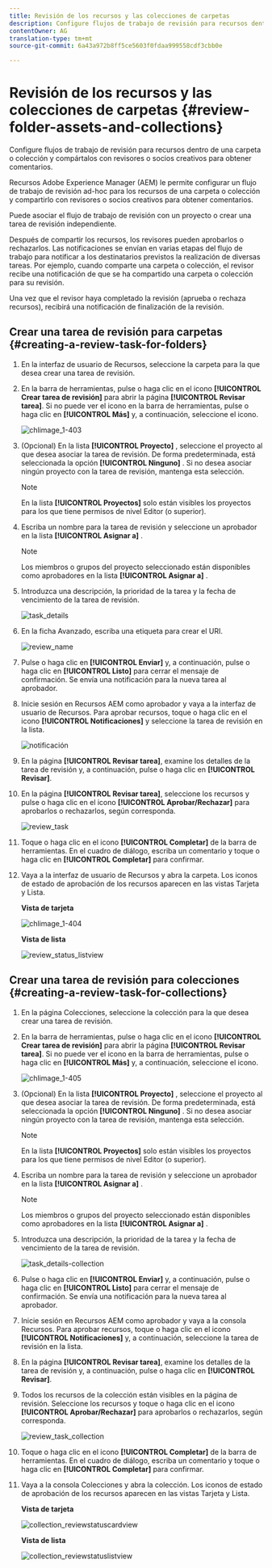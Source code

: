 ```yaml
---
title: Revisión de los recursos y las colecciones de carpetas
description: Configure flujos de trabajo de revisión para recursos dentro de una carpeta o colección y compártalos con revisores o socios creativos para obtener comentarios.
contentOwner: AG
translation-type: tm+mt
source-git-commit: 6a43a972b8ff5ce5603f0fdaa999558cdf3cbb0e

---
```



# Revisión de los recursos y las colecciones de carpetas {#review-folder-assets-and-collections}

Configure flujos de trabajo de revisión para recursos dentro de una carpeta o colección y compártalos con revisores o socios creativos para obtener comentarios.

Recursos Adobe Experience Manager (AEM) le permite configurar un flujo de trabajo de revisión ad-hoc para los recursos de una carpeta o colección y compartirlo con revisores o socios creativos para obtener comentarios.

Puede asociar el flujo de trabajo de revisión con un proyecto o crear una tarea de revisión independiente.

Después de compartir los recursos, los revisores pueden aprobarlos o rechazarlos. Las notificaciones se envían en varias etapas del flujo de trabajo para notificar a los destinatarios previstos la realización de diversas tareas. Por ejemplo, cuando comparte una carpeta o colección, el revisor recibe una notificación de que se ha compartido una carpeta o colección para su revisión.

Una vez que el revisor haya completado la revisión (aprueba o rechaza recursos), recibirá una notificación de finalización de la revisión.

## Crear una tarea de revisión para carpetas {#creating-a-review-task-for-folders}

1. En la interfaz de usuario de Recursos, seleccione la carpeta para la que desea crear una tarea de revisión.
1. En la barra de herramientas, pulse o haga clic en el icono **[!UICONTROL Crear tarea de revisión]** para abrir la página **[!UICONTROL Revisar tarea]**. Si no puede ver el icono en la barra de herramientas, pulse o haga clic en **[!UICONTROL Más]** y, a continuación, seleccione el icono.

   ![chlimage_1-403](assets/chlimage_1-403.png)

1. (Opcional) En la lista **[!UICONTROL Proyecto]** , seleccione el proyecto al que desea asociar la tarea de revisión. De forma predeterminada, está seleccionada la opción **[!UICONTROL Ninguno]** . Si no desea asociar ningún proyecto con la tarea de revisión, mantenga esta selección.

   >[!NOTE]
   >
   >En la lista **[!UICONTROL Proyectos]** solo están visibles los proyectos para los que tiene permisos de nivel Editor (o superior).

1. Escriba un nombre para la tarea de revisión y seleccione un aprobador en la lista **[!UICONTROL Asignar a]** .

   >[!NOTE]
   >
   >Los miembros o grupos del proyecto seleccionado están disponibles como aprobadores en la lista **[!UICONTROL Asignar a]** .

1. Introduzca una descripción, la prioridad de la tarea y la fecha de vencimiento de la tarea de revisión.

   ![task_details](assets/task_details.png)

1. En la ficha Avanzado, escriba una etiqueta para crear el URI.

   ![review_name](assets/review_name.png)

1. Pulse o haga clic en **[!UICONTROL Enviar]** y, a continuación, pulse o haga clic en **[!UICONTROL Listo]** para cerrar el mensaje de confirmación. Se envía una notificación para la nueva tarea al aprobador.
1. Inicie sesión en Recursos AEM como aprobador y vaya a la interfaz de usuario de Recursos. Para aprobar recursos, toque o haga clic en el icono **[!UICONTROL Notificaciones]** y seleccione la tarea de revisión en la lista.

   ![notificación](assets/notification.png)

1. En la página **[!UICONTROL Revisar tarea]**, examine los detalles de la tarea de revisión y, a continuación, pulse o haga clic en **[!UICONTROL Revisar]**.
1. En la página **[!UICONTROL Revisar tarea]**, seleccione los recursos y pulse o haga clic en el icono **[!UICONTROL Aprobar/Rechazar]** para aprobarlos o rechazarlos, según corresponda.

   ![review_task](assets/review_task.png)

1. Toque o haga clic en el icono **[!UICONTROL Completar]** de la barra de herramientas. En el cuadro de diálogo, escriba un comentario y toque o haga clic en **[!UICONTROL Completar]** para confirmar.
1. Vaya a la interfaz de usuario de Recursos y abra la carpeta. Los iconos de estado de aprobación de los recursos aparecen en las vistas Tarjeta y Lista.

   **Vista de tarjeta**

   ![chlimage_1-404](assets/chlimage_1-404.png)

   **Vista de lista**

   ![review_status_listview](assets/review_status_listview.png)

## Crear una tarea de revisión para colecciones {#creating-a-review-task-for-collections}

1. En la página Colecciones, seleccione la colección para la que desea crear una tarea de revisión.
1. En la barra de herramientas, pulse o haga clic en el icono **[!UICONTROL Crear tarea de revisión]** para abrir la página **[!UICONTROL Revisar tarea]**. Si no puede ver el icono en la barra de herramientas, pulse o haga clic en **[!UICONTROL Más]** y, a continuación, seleccione el icono.

   ![chlimage_1-405](assets/chlimage_1-405.png)

1. (Opcional) En la lista **[!UICONTROL Proyecto]** , seleccione el proyecto al que desea asociar la tarea de revisión. De forma predeterminada, está seleccionada la opción **[!UICONTROL Ninguno]** . Si no desea asociar ningún proyecto con la tarea de revisión, mantenga esta selección.

   >[!NOTE]
   >
   >En la lista **[!UICONTROL Proyectos]** solo están visibles los proyectos para los que tiene permisos de nivel Editor (o superior).

1. Escriba un nombre para la tarea de revisión y seleccione un aprobador en la lista **[!UICONTROL Asignar a]** .

   >[!NOTE]
   >
   >Los miembros o grupos del proyecto seleccionado están disponibles como aprobadores en la lista **[!UICONTROL Asignar a]** .

1. Introduzca una descripción, la prioridad de la tarea y la fecha de vencimiento de la tarea de revisión.

   ![task_details-collection](assets/task_details-collection.png)

1. Pulse o haga clic en **[!UICONTROL Enviar]** y, a continuación, pulse o haga clic en **[!UICONTROL Listo]** para cerrar el mensaje de confirmación. Se envía una notificación para la nueva tarea al aprobador.
1. Inicie sesión en Recursos AEM como aprobador y vaya a la consola Recursos. Para aprobar recursos, toque o haga clic en el icono **[!UICONTROL Notificaciones]** y, a continuación, seleccione la tarea de revisión en la lista.
1. En la página **[!UICONTROL Revisar tarea]**, examine los detalles de la tarea de revisión y, a continuación, pulse o haga clic en **[!UICONTROL Revisar]**.
1. Todos los recursos de la colección están visibles en la página de revisión. Seleccione los recursos y toque o haga clic en el icono **[!UICONTROL Aprobar/Rechazar]** para aprobarlos o rechazarlos, según corresponda.

   ![review_task_collection](assets/review_task_collection.png)

1. Toque o haga clic en el icono **[!UICONTROL Completar]** de la barra de herramientas. En el cuadro de diálogo, escriba un comentario y toque o haga clic en **[!UICONTROL Completar]** para confirmar.
1. Vaya a la consola Colecciones y abra la colección. Los iconos de estado de aprobación de los recursos aparecen en las vistas Tarjeta y Lista.

   **Vista de tarjeta**

   ![collection_reviewstatuscardview](assets/collection_reviewstatuscardview.png)

   **Vista de lista**

   ![collection_reviewstatuslistview](assets/collection_reviewstatuslistview.png)
